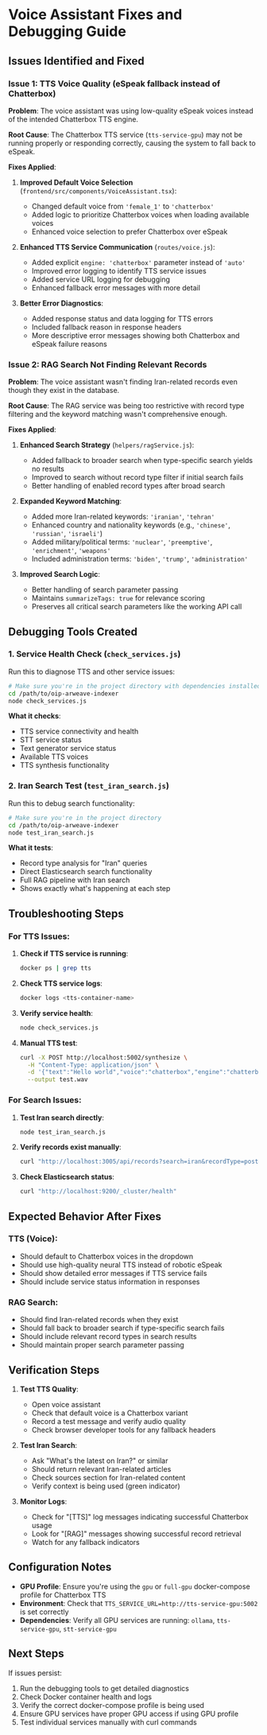 # Voice Assistant Fixes and Debugging Guide

## Issues Identified and Fixed

### Issue 1: TTS Voice Quality (eSpeak fallback instead of Chatterbox)

**Problem**: The voice assistant was using low-quality eSpeak voices instead of the intended Chatterbox TTS engine.

**Root Cause**: The Chatterbox TTS service (`tts-service-gpu`) may not be running properly or responding correctly, causing the system to fall back to eSpeak.

**Fixes Applied**:

1. **Improved Default Voice Selection** (`frontend/src/components/VoiceAssistant.tsx`):
   - Changed default voice from `'female_1'` to `'chatterbox'`
   - Added logic to prioritize Chatterbox voices when loading available voices
   - Enhanced voice selection to prefer Chatterbox over eSpeak

2. **Enhanced TTS Service Communication** (`routes/voice.js`):
   - Added explicit `engine: 'chatterbox'` parameter instead of `'auto'`
   - Improved error logging to identify TTS service issues
   - Added service URL logging for debugging
   - Enhanced fallback error messages with more detail

3. **Better Error Diagnostics**:
   - Added response status and data logging for TTS errors
   - Included fallback reason in response headers
   - More descriptive error messages showing both Chatterbox and eSpeak failure reasons

### Issue 2: RAG Search Not Finding Relevant Records

**Problem**: The voice assistant wasn't finding Iran-related records even though they exist in the database.

**Root Cause**: The RAG service was being too restrictive with record type filtering and the keyword matching wasn't comprehensive enough.

**Fixes Applied**:

1. **Enhanced Search Strategy** (`helpers/ragService.js`):
   - Added fallback to broader search when type-specific search yields no results
   - Improved to search without record type filter if initial search fails
   - Better handling of enabled record types after broad search

2. **Expanded Keyword Matching**:
   - Added more Iran-related keywords: `'iranian'`, `'tehran'`
   - Enhanced country and nationality keywords (e.g., `'chinese'`, `'russian'`, `'israeli'`)
   - Added military/political terms: `'nuclear'`, `'preemptive'`, `'enrichment'`, `'weapons'`
   - Included administration terms: `'biden'`, `'trump'`, `'administration'`

3. **Improved Search Logic**:
   - Better handling of search parameter passing
   - Maintains `summarizeTags: true` for relevance scoring
   - Preserves all critical search parameters like the working API call

## Debugging Tools Created

### 1. Service Health Check (`check_services.js`)

Run this to diagnose TTS and other service issues:

```bash
# Make sure you're in the project directory with dependencies installed
cd /path/to/oip-arweave-indexer
node check_services.js
```

**What it checks**:
- TTS service connectivity and health
- STT service status
- Text generator service status
- Available TTS voices
- TTS synthesis functionality

### 2. Iran Search Test (`test_iran_search.js`)

Run this to debug search functionality:

```bash
# Make sure you're in the project directory
cd /path/to/oip-arweave-indexer
node test_iran_search.js
```

**What it tests**:
- Record type analysis for "Iran" queries
- Direct Elasticsearch search functionality
- Full RAG pipeline with Iran search
- Shows exactly what's happening at each step

## Troubleshooting Steps

### For TTS Issues:

1. **Check if TTS service is running**:
   ```bash
   docker ps | grep tts
   ```

2. **Check TTS service logs**:
   ```bash
   docker logs <tts-container-name>
   ```

3. **Verify service health**:
   ```bash
   node check_services.js
   ```

4. **Manual TTS test**:
   ```bash
   curl -X POST http://localhost:5002/synthesize \
     -H "Content-Type: application/json" \
     -d '{"text":"Hello world","voice":"chatterbox","engine":"chatterbox"}' \
     --output test.wav
   ```

### For Search Issues:

1. **Test Iran search directly**:
   ```bash
   node test_iran_search.js
   ```

2. **Verify records exist manually**:
   ```bash
   curl "http://localhost:3005/api/records?search=iran&recordType=post&summarizeTags=true&limit=5"
   ```

3. **Check Elasticsearch status**:
   ```bash
   curl "http://localhost:9200/_cluster/health"
   ```

## Expected Behavior After Fixes

### TTS (Voice):
- Should default to Chatterbox voices in the dropdown
- Should use high-quality neural TTS instead of robotic eSpeak
- Should show detailed error messages if TTS service fails
- Should include service status information in responses

### RAG Search:
- Should find Iran-related records when they exist
- Should fall back to broader search if type-specific search fails
- Should include relevant record types in search results
- Should maintain proper search parameter passing

## Verification Steps

1. **Test TTS Quality**:
   - Open voice assistant
   - Check that default voice is a Chatterbox variant
   - Record a test message and verify audio quality
   - Check browser developer tools for any fallback headers

2. **Test Iran Search**:
   - Ask "What's the latest on Iran?" or similar
   - Should return relevant Iran-related articles
   - Check sources section for Iran-related content
   - Verify context is being used (green indicator)

3. **Monitor Logs**:
   - Check for "[TTS]" log messages indicating successful Chatterbox usage
   - Look for "[RAG]" messages showing successful record retrieval
   - Watch for any fallback indicators

## Configuration Notes

- **GPU Profile**: Ensure you're using the `gpu` or `full-gpu` docker-compose profile for Chatterbox TTS
- **Environment**: Check that `TTS_SERVICE_URL=http://tts-service-gpu:5002` is set correctly
- **Dependencies**: Verify all GPU services are running: `ollama`, `tts-service-gpu`, `stt-service-gpu`

## Next Steps

If issues persist:

1. Run the debugging tools to get detailed diagnostics
2. Check Docker container health and logs
3. Verify the correct docker-compose profile is being used
4. Ensure GPU services have proper GPU access if using GPU profile
5. Test individual services manually with curl commands 